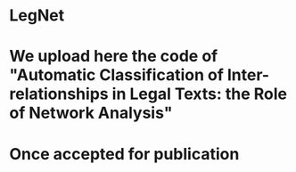 # LegNet

# We upload here the code of "Automatic Classification of Inter-relationships in Legal Texts: the Role of Network Analysis"

# Once accepted for publication
